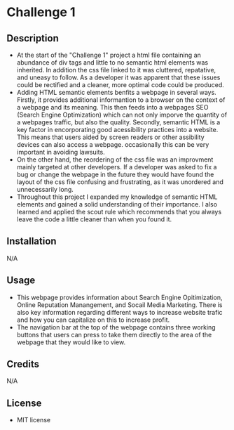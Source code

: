 # Challenge 1 

## Description 
- At the start of the "Challenge 1" project a html file containing an abundance of div tags and little to no semantic html elements was inherited. In addition the css file linked to it was cluttered, repatative, and uneasy to follow. As a developer it was apparent that these issues could be rectified and a cleaner, more optimal code could be produced. 
- Adding HTML semantic elements benfits a webpage in several ways. Firstly, it provides additional informantion to a browser on the context of a webpage and its meaning. This then feeds into a webpages SEO (Search Engine Optimization) which can not only imporve the quantity of a webpages traffic, but also the quality. Secondly, semantic HTML is a key factor in encorporating good acessibility practices into a website. This means that users aided by screen readers or other assibility devices can also access a webpage. occasionally this can be very important in avoiding lawsuits. 
- On the other hand, the reordering of the css file was an improvment mainly targeted at other developers. If a developer was asked to fix a bug or change the webpage in the future they would have found the layout of the css file confusing and frustrating, as it was unordered and unnecessarily long.
- Throughout this project I expanded my knowledge of semantic HTML elements and gained a solid understanding of their importance. I also learned and applied the scout rule which recommends that you always leave the code a little cleaner than when you found it.

## Installation
N/A
 
## Usage
- This webpage provides information about Search Engine Opitimization, Online Reputation Manangement, and Socail Media Marketing. There is also key information regarding different ways to increase website trafic and how you can capitalize on this to increase profit.
- The navigation bar at the top of the webpage contains three working buttons that users can press to take them directly to the area of the webpage that they would like to view. 

## Credits
N/A

## License
- MIT license
